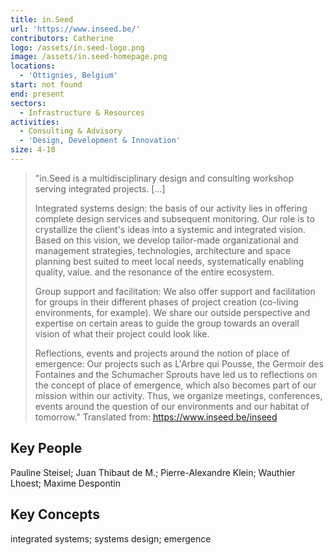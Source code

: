 ```yaml
---
title: in.Seed
url: 'https://www.inseed.be/'
contributors: Catherine
logo: /assets/in.seed-logo.png
image: /assets/in.seed-homepage.png
locations:
  - 'Ottignies, Belgium'
start: not found
end: present
sectors:
  - Infrastructure & Resources
activities:
  - Consulting & Advisory
  - 'Design, Development & Innovation'
size: 4-10
---
```

> "in.Seed is a multidisciplinary design and consulting workshop serving integrated projects. [...]
> 
> Integrated systems design: the basis of our activity lies in offering complete design services and subsequent monitoring. Our role is to crystallize the client's ideas into a systemic and integrated vision. Based on this vision, we develop tailor-made organizational and management strategies, technologies, architecture and space planning best suited to meet local needs, systematically enabling quality, value. and the resonance of the entire ecosystem.
> 
> Group support and facilitation: We also offer support and facilitation for groups in their different phases of project creation (co-living environments, for example). We share our outside perspective and expertise on certain areas to guide the group towards an overall vision of what their project could look like.
> 
> Reflections, events and projects around the notion of place of emergence: Our projects such as L'Arbre qui Pousse, the Germoir des Fontaines and the Schumacher Sprouts have led us to reflections on the concept of place of emergence, which also becomes part of our mission within our activity. Thus, we organize meetings, conferences, events around the question of our environments and our habitat of tomorrow."
> Translated from: https://www.inseed.be/inseed 

## Key People

Pauline Steisel; Juan Thibaut de M.; Pierre-Alexandre Klein; Wauthier Lhoest; Maxime Despontin

## Key Concepts

integrated systems; systems design; emergence
